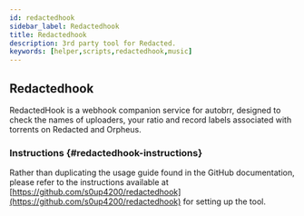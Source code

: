 ```yaml
---
id: redactedhook
sidebar_label: Redactedhook
title: Redactedhook
description: 3rd party tool for Redacted.
keywords: [helper,scripts,redactedhook,music]
---
```


## Redactedhook

RedactedHook is a webhook companion service for autobrr, designed to check the names of uploaders, your ratio and record labels associated with torrents on Redacted and Orpheus.

### Instructions {#redactedhook-instructions}

Rather than duplicating the usage guide found in the GitHub documentation, please refer to the instructions available at [https://github.com/s0up4200/redactedhook](https://github.com/s0up4200/redactedhook) for setting up the tool.
